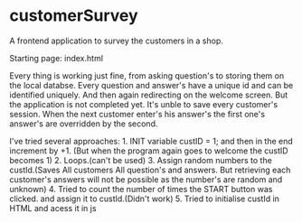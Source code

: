 # customerSurvey
A frontend application to survey the customers in a shop. 

Starting page: index.html

Every thing is working just fine, from asking question's to storing them on the local databse. 
Every question and answer's have a unique id and can be identified uniquely.
And then again redirecting on the welcome screen.
But the application is not completed yet.
It's unble to save every customer's session.
When the next customer enter's his answer's the first one's answer's are overridden by the second.

I've tried several approaches:
    1. INIT variable custID = 1; and then in the end increment by +1. (But when the program again goes to welcome the custID becomes 1)
    2. Loops.(can't be used)
    3. Assign random numbers to the custId.(Saves All customers All question's and answers. But retrieving each customer's answers will not be possible as the number's are                                                 random and unknown)
    4. Tried to count the number of times the START button was clicked. and assign it to custId.(Didn't work)
    5. Tried to initialise custId in HTML and acess it in js
